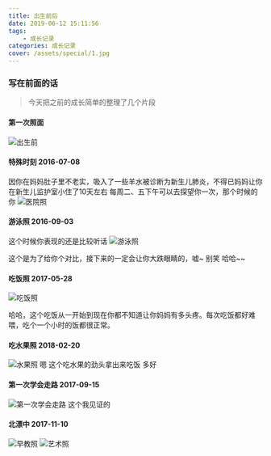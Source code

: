 ```yaml
---
title: 出生前后
date: 2019-06-12 15:11:56
tags: 
    - 成长记录
categories: 成长记录
cover: /assets/special/1.jpg
---
```

### 写在前面的话
> 今天把之前的成长简单的整理了几个片段

#### 第一次照面
![出生前](/assets/special/1.jpg "出生前")

#### 特殊时刻 2016-07-08
因你在妈妈肚子里不老实，吸入了一些羊水被诊断为新生儿肺炎，不得已妈妈让你在新生儿监护室小住了10天左右
每周二、五下午可以去探望你一次，那个时候的你
![医院照](/assets/special/2-2016-7-8.jpg "探望你的时候留的照片")
#### 游泳照 2016-09-03
这个时候你表现的还是比较听话
![游泳照](/assets/special/3-2016-9-3.jpg "游泳照")

这个是为了给你个对比，接下来的一定会让你大跌眼睛的，嘘~ 别笑  哈哈~~
#### 吃饭照 2017-05-28
![吃饭照](/assets/special/4-2017-5-28.jpg "吃饭照")

哈哈，这个吃饭从一开始到现在你都不知道让你妈妈有多头疼。每次吃饭都好难喂，吃个一个小时的饭都很正常。
#### 吃水果照 2018-02-20
![水果照](/assets/special/6-2018-02-20.jpg "吃水果照")
嗯 这个吃水果的劲头拿出来吃饭 多好
#### 第一次学会走路 2017-09-15 
![第一次学会走路](/assets/special/5-2017-09-15.jpg "第一次学会走路")
这个我见证的
####  北漂中 2017-11-10
![早教照](/assets/special/7-2018-03-8.jpg "早教课照")
![艺术照](/assets/special/8-2018-4-19.jpg "艺术照")

